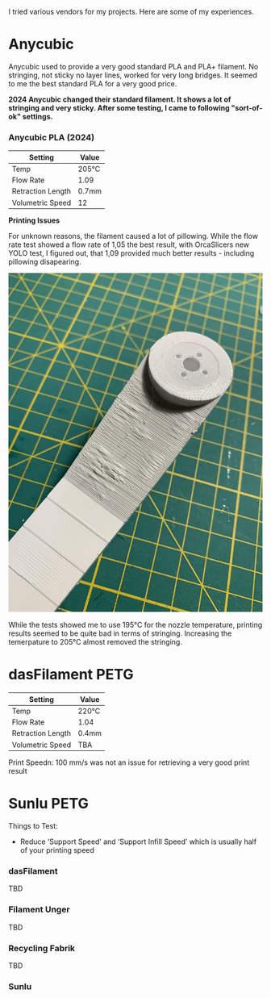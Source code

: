 I tried various vendors for my projects. Here are some of my experiences.

# Anycubic 

Anycubic used to provide a very good standard PLA and PLA+ filament. No stringing, not sticky no layer lines, worked for very long bridges. It seemed to me the best standard PLA for a very good price. 

**2024 Anycubic changed their standard filament. It shows a lot of stringing and very sticky. After some testing, I came to following "sort-of-ok" settings.**

### Anycubic PLA (2024)

|Setting|Value| 
| --- | --- |
| Temp | 205°C |
| Flow Rate | 1.09 |
| Retraction Length | 0.7mm |
| Volumetric Speed | 12 |

**Printing Issues**

For unknown reasons, the filament caused a lot of pillowing.
While the flow rate test showed a flow rate of 1,05 the best result, with OrcaSlicers new YOLO test, I figured out, that 1,09 provided much better results - including pillowing disapearing. 

![alt text](images/filament_anycubic_pillowing.jpeg)

While the tests showed me to use 195°C for the nozzle temperature, printing results seemed to be quite bad in terms of stringing. Increasing the temerpature to 205°C almost removed the stringing.

# dasFilament PETG

|Setting|Value| 
| --- | --- |
| Temp | 220°C |
| Flow Rate | 1.04 |
| Retraction Length | 0.4mm |
| Volumetric Speed | TBA |

Print Speedn: 100 mm/s was not an issue for retrieving a very good print result 

# Sunlu PETG


Things to Test:
- Reduce ‘Support Speed’ and ‘Support Infill Speed’ which is usually half of your printing speed

### dasFilament

TBD



### Filament Unger

TBD

### Recycling Fabrik 

TBD

### Sunlu 


